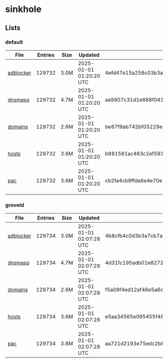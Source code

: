 # sinkhole

## Lists

### default

|File|Entries|Size|Updated|Hash|
|-|-|-|-|-|
|[adblocker](https://raw.githubusercontent.com/groveld/sinkhole/lists/default/adblocker.txt)|129732|3.0M|2025-01-01 01:20:20 UTC|4efd47e15a258c03b3ad172b51f408c4c0982b478e2b0e273ceed6ce29616866|
|[dnsmasq](https://raw.githubusercontent.com/groveld/sinkhole/lists/default/dnsmasq.txt)|129732|4.7M|2025-01-01 01:20:20 UTC|aa9907c31d1e668f04399f281a20ae1379d88357f570a94092ca09a8f5c4492b|
|[domains](https://raw.githubusercontent.com/groveld/sinkhole/lists/default/domains.txt)|129732|2.6M|2025-01-01 01:20:20 UTC|be87f9ab742bf05229ea66072877ba163ff597f92697e671c8c8f138b080118a|
|[hosts](https://raw.githubusercontent.com/groveld/sinkhole/lists/default/hosts.txt)|129732|3.6M|2025-01-01 01:20:20 UTC|b881581ac483c2ef59356e16daa0956346c8190b0c373ce191615d31343d35c4|
|[pac](https://raw.githubusercontent.com/groveld/sinkhole/lists/default/pac.txt)|129732|3.6M|2025-01-01 01:20:20 UTC|cb2fa4cb9ffda6e4e70e7aaffcedb3b2d6fd991141784672f5ec2ad7ccade728|

### groveld

|File|Entries|Size|Updated|Hash|
|-|-|-|-|-|
|[adblocker](https://raw.githubusercontent.com/groveld/sinkhole/lists/groveld/adblocker.txt)|129734|3.0M|2025-01-01 02:07:28 UTC|4b8cfb4c0d3b3a7cb7aa1b6ae0746342d0541c311d36f53da2b606b33362173b|
|[dnsmasq](https://raw.githubusercontent.com/groveld/sinkhole/lists/groveld/dnsmasq.txt)|129734|4.7M|2025-01-01 02:07:28 UTC|4d31fc195adb01e8272f8a9a11edebd708a11acf00c7f7e814c38fed080873c4|
|[domains](https://raw.githubusercontent.com/groveld/sinkhole/lists/groveld/domains.txt)|129734|2.6M|2025-01-01 02:07:28 UTC|f5a09f4ed12af48e5a6c8cd77e7954c7f8a315d04693becde0769491c7a5f0b1|
|[hosts](https://raw.githubusercontent.com/groveld/sinkhole/lists/groveld/hosts.txt)|129734|3.6M|2025-01-01 02:07:28 UTC|e5aa34565e095455f48467b7cd3cf4fd68aaefee2bf78e3373c22e1319bfd643|
|[pac](https://raw.githubusercontent.com/groveld/sinkhole/lists/groveld/pac.txt)|129734|3.6M|2025-01-01 02:07:28 UTC|aa721d2193e75edc2b8d59eaa9c84cdeea10656f430c7181165921caef110807|
